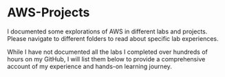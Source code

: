 # AWS-Projects
I documented some explorations of AWS in different labs and projects. Please navigate to different folders to read about specific lab experiences. 

While I have not documented all the labs I completed over hundreds of hours on my GitHub, I will list them below to provide a comprehensive account of my experience and hands-on learning journey.
